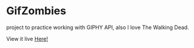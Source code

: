 # GifZombies
project to practice working with GIPHY API, also I love The Walking Dead.  

View it live <a href="https://jacquewhite.github.io/GifZombies/" target="_blank">Here!</a>
